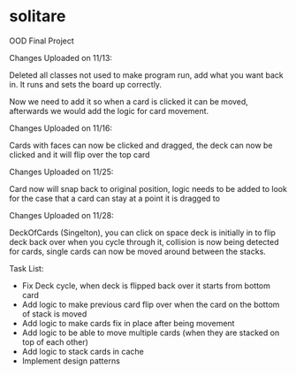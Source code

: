 # solitare
OOD Final Project


Changes Uploaded on 11/13:

Deleted all classes not used to make program run, add what you want back in.
It runs and sets the board up correctly.

Now we need to add it so when a card is clicked it can be moved, afterwards we would add the logic for card movement.



Changes Uploaded on 11/16:

Cards with faces can now be clicked and dragged, the deck can now be clicked and it will flip over the top card

Changes Uploaded on 11/25:

Card now will snap back to original position, logic needs to be added to look for the case that a card can stay at a point it is dragged to

Changes Uploaded on 11/28:

DeckOfCards (Singelton), you can click on space deck is initially in to flip deck back over when you cycle through it, collision is now being detected for cards, single cards can now be moved around between the stacks.

Task List:

- Fix Deck cycle, when deck is flipped back over it starts from bottom card
- Add logic to make previous card flip over when the card on the bottom of stack is moved
- Add logic to make cards fix in place after being movement
- Add logic to be able to move multiple cards (when they are stacked on top of each other)
- Add logic to stack cards in cache
- Implement design patterns
